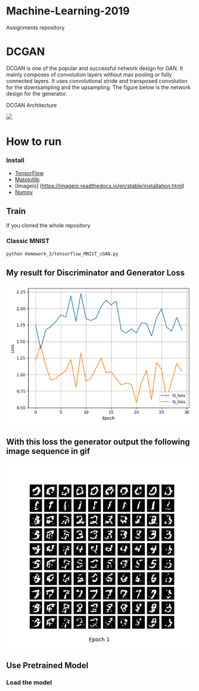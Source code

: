# Machine-Learning-2019
Assignments repository

# DCGAN
DCGAN is one of the popular and successful network design for GAN. It mainly composes of convolution layers without max pooling or fully connected layers. It uses convolutional stride and transposed convolution for the downsampling and the upsampling. The figure below is the network design for the generator.

DCGAN Architecture

![](imgs/vanilla_gan_detailed_arch.png)

# How to run
### Install 
* [TensorFlow](https://www.tensorflow.org/install/)
* [Matplotlib](https://matplotlib.org/)
* [Imageio] (https://imageio.readthedocs.io/en/stable/installation.html)
* [Numpy](https://docs.scipy.org/doc/numpy/user/install.html)

## Train
If you cloned the whole repository 
### Classic MNIST 
```bash
python Homework_3/tensorflow_MNIST_cGAN.py
```
## My result for Discriminator and Generator Loss
![](Homework_3/cDCGAN/MNIST_cDCGAN_train_hist.png)

## With this loss the generator output the following image sequence in gif
![](Homework_3/cDCGAN/MNIST_cDCGAN_generation_animation.gif)

## Use Pretrained Model
### Load the model 


